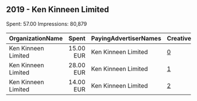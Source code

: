## 2019 - Ken Kinneen Limited 
Spent: 57.00
Impressions: 80,879

|OrganizationName|Spent|PayingAdvertiserNames|CreativeUrls|Impressions|Genders|AgeBrackets|CountryCodes|BillingAddresses|CandidateBallotInformation|
|:---|---:|:---|:---|---:|:---|:---|:---|:---|:---|
|Ken Kinneen Limited|15.00 EUR|Ken Kinneen Limited|[0](https://www.snap.com/political-ads/asset/6cab81d7aad155cc0e2a9555ce8f199a6f56901d3235ae4d70001bf38dd419a8?mediaType=mp4)|60,041||20+|united kingdom|IE||
|Ken Kinneen Limited|28.00 EUR|Ken Kinneen Limited|[1](https://www.snap.com/political-ads/asset/6cab81d7aad155cc0e2a9555ce8f199a6f56901d3235ae4d70001bf38dd419a8?mediaType=mp4)|10,960||22-32|norway|IE||
|Ken Kinneen Limited|14.00 EUR|Ken Kinneen Limited|[2](https://www.snap.com/political-ads/asset/a5698b49893c324857f19492d154dab35b2604b14947bbe57b16537ae9d54b08?mediaType=mp4)|9,878||22+|united kingdom|IE||
